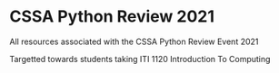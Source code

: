 # CSSA Python Review 2021

All resources associated with the CSSA Python Review Event 2021

Targetted towards students taking ITI 1120 Introduction To Computing
